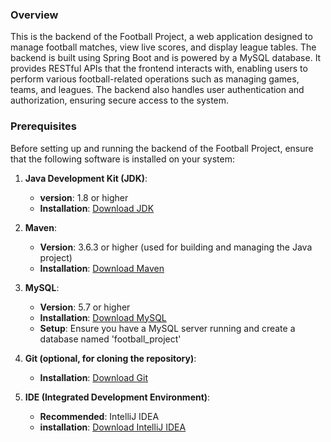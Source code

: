 ### Overview
This is the backend of the Football Project, a web application designed to manage football matches, view live scores, and display league tables.
The backend is built using Spring Boot and is powered by a MySQL database.
It provides RESTful APIs that the frontend interacts with, enabling users to perform various football-related operations such as managing games, teams, and leagues.
The backend also handles user authentication and authorization, ensuring secure access to the system.

### Prerequisites
Before setting up and running the backend of the Football Project, ensure that the following software is installed on your system:

1. **Java Development Kit (JDK)**:
   
    - **version**: 1.8 or higher
    - **Installation**: [Download JDK](https://www.oracle.com/java/technologies/downloads/?er=221886)
      
2. **Maven**:

   - **Version**: 3.6.3 or higher (used for building and managing the Java project)
   - **Installation**: [Download Maven](https://maven.apache.org/download.cgi)

3. **MySQL**:
   
   - **Version**: 5.7 or higher
   - **Installation**: [Download MySQL](https://dev.mysql.com/downloads/installer)
   - **Setup**: Ensure you have a MySQL server running and create a database named 'football_project'

4. **Git (optional, for cloning the repository)**:
   
   - **Installation**: [Download Git](https://git-scm.com/downloads)

6. **IDE (Integrated Development Environment)**:
   
   - **Recommended**: IntelliJ IDEA
   - **installation**: [Download IntelliJ IDEA](https://www.jetbrains.com/idea/download/?section=windows)

